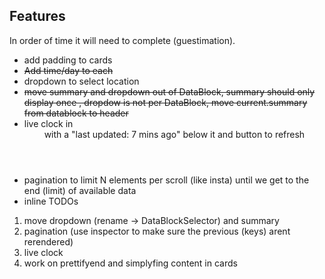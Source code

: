 ## Features ##

In order of time it will need to complete (guestimation).

* add padding to cards
* ~~Add time/day to each <DataBlockCard />~~
* dropdown to select location
* ~~move summary and dropdown out of DataBlock, summary should only display once
  , dropdow is not per DataBlock, move current.summary from datablock to header~~
* live clock in <Header /> with a "last updated: 7 mins ago" below it and button to refresh
* pagination to limit N elements per scroll (like insta) until we get to the end (limit) of available data
* inline TODOs

1. move dropdown (rename -> DataBlockSelector) and summary
2. pagination (use inspector to make sure the previous (keys) arent rerendered)
3. live clock
4. work on prettifyend and simplyfing content in cards
